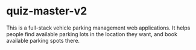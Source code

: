 # quiz-master-v2
This is a full-stack vehicle parking management web applications. It helps people find available parking lots in the location they want, and book available parking spots there.

